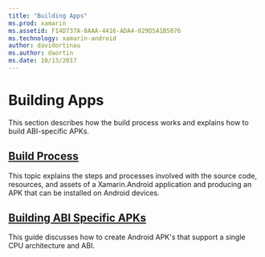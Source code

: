 ```yaml
---
title: "Building Apps"
ms.prod: xamarin
ms.assetid: F14D737A-8AAA-4416-ADA4-029D5A1B5076
ms.technology: xamarin-android
author: davidortinau
ms.author: daortin
ms.date: 10/13/2017
---
```


# Building Apps

This section describes how the build process works and explains how
to build ABI-specific APKs.

## [Build Process](~/android/deploy-test/building-apps/build-process.md)

This topic explains the steps and processes involved with the
source code, resources, and assets of a Xamarin.Android application and
producing an APK that can be installed on Android devices.

## [Building ABI Specific APKs](~/android/deploy-test/building-apps/abi-specific-apks.md)

This guide discusses how to create Android APK's that support a single
CPU architecture and ABI.

